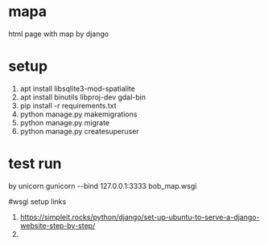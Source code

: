 # mapa
html page with map by django

# setup
  1. apt install libsqlite3-mod-spatialite
  2. apt install binutils libproj-dev gdal-bin
  2. pip install -r requirements.txt
  2. python manage.py makemigrations
  2. python manage.py migrate
  2. python manage.py createsuperuser
  
# test run
by unicorn
gunicorn --bind 127.0.0.1:3333 bob_map.wsgi

#wsgi setup links
  1. https://simpleit.rocks/python/django/set-up-ubuntu-to-serve-a-django-website-step-by-step/
  2. 
